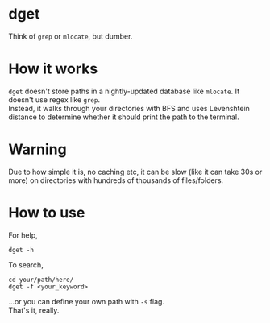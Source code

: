 # dget
Think of `grep` or `mlocate`, but dumber.
# How it works
`dget` doesn't store paths in a nightly-updated database like `mlocate`. It doesn't use regex like `grep`.  
Instead, it walks through your directories with BFS and uses Levenshtein distance to determine whether it should print the path to the terminal.
# Warning
Due to how simple it is, no caching etc, it can be slow (like it can take 30s or more) on directories with hundreds of thousands of files/folders.
# How to use
For help,
```
dget -h
```
To search,
```
cd your/path/here/
dget -f <your_keyword>
```
...or you can define your own path with `-s` flag.  
That's it, really.
